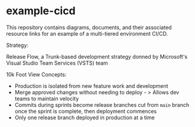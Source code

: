 # example-cicd


This repository contains diagrams, documents, and their associated resource links for an example of a multi-tiered environment CI/CD.


Strategy: 

Release Flow, a Trunk-based development strategy donned by Microsoft's Visual Studio Team Services (VSTS) team

10k Foot View Concepts:

- Production is isolated from new feature work and development
- Merge approved changes without needing to deploy - > Allows dev teams to maintain velocity 
- Commits during sprints become release branches cut from `main` branch once the sprint is complete, then deployment commences
- Only one release branch deployed in production at a time
